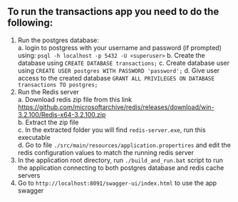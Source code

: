 ## To run the transactions app you need to do the following:
1. Run the postgres database:  
    a. login to postgress with your username and password (if prompted) using: `psql -h localhost -p 5432 -U <superuser>`
    b. Create the database using `CREATE DATABASE transactions;`
    c. Create database user using `CREATE USER postgres WITH PASSWORD 'password';`
    d. Give user access to the created database `GRANT ALL PRIVILEGES ON DATABASE transactions TO postgres;`
2. Run the Redis server  
    a. Download redis zip file from this link https://github.com/microsoftarchive/redis/releases/download/win-3.2.100/Redis-x64-3.2.100.zip  
    b. Extract the zip file  
    c. In the extracted folder you will find `redis-server.exe`, run this executable   
    d. Go to file `./src/main/resources/application.propertires` and edit the redis configuration values to match the running redis server  
3. In the application root directory, run `./build_and_run.bat` script to run the application connecting to both postgres database and redis cache servers  
4. Go to `http://localhost:8091/swagger-ui/index.html` to use the app swagger   